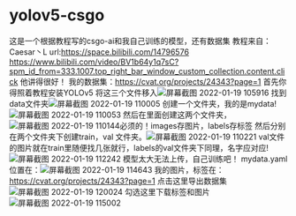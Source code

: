 # yolov5-csgo
这是一个根据教程写的csgo-ai和我自己训练的模型，还有数据集
教程来自：Caesar丶L url:https://space.bilibili.com/14796576
https://www.bilibili.com/video/BV1b64y1q7sC?spm_id_from=333.1007.top_right_bar_window_custom_collection.content.click
他讲得很好！
我的数据集：https://cvat.org/projects/24343?page=1
首先你得照着教程安装YOLOv5
将这三个文件移入![屏幕截图 2022-01-19 105916](https://user-images.githubusercontent.com/65958464/150060067-ed1d47e8-85d3-4cd7-acec-275563e7f761.jpg)
找到data文件夹![屏幕截图 2022-01-19 110005](https://user-images.githubusercontent.com/65958464/150060153-0e2be836-36bb-48c0-a178-6befce956cf6.jpg)
创建一个文件夹，我的是mydata!![屏幕截图 2022-01-19 110053](https://user-images.githubusercontent.com/65958464/150060186-1ffa712d-417c-4602-b585-3a6c3acd2865.jpg)
然后在里面创建这两个文件夹，![屏幕截图 2022-01-19 110144](https://user-images.githubusercontent.com/65958464/150060233-7cda4e5c-41d1-40cc-83f1-78e1a47ba704.jpg)必须的！images存图片，labels存标签
然后分别在两个文件夹下创建train，val 文件夹。![屏幕截图 2022-01-19 110221](https://user-images.githubusercontent.com/65958464/150060271-a9635f5d-371b-41c5-9310-b34763ef063e.jpg)
val文件的图片就在train里随便找几张就行，labels的val文件夹下同理，名字应对应!![屏幕截图 2022-01-19 112242](https://user-images.githubusercontent.com/65958464/150060319-5b5c27a0-20cd-4d37-ac5a-017601dd3774.jpg)
模型太大无法上传，自己训练吧！
mydata.yaml位置在：![屏幕截图 2022-01-19 114643](https://user-images.githubusercontent.com/65958464/150060408-64e2b5b0-67db-4ece-8581-de7bcbd8342f.jpg)
我的图片，标签在：https://cvat.org/projects/24343?page=1
点击这里导出数据集![屏幕截图 2022-01-19 120024](https://user-images.githubusercontent.com/65958464/150061630-611043bc-6c7c-4097-953c-37380ab6d9d9.jpg)
勾选这里下载标签和图片![屏幕截图 2022-01-19 115002](https://user-images.githubusercontent.com/65958464/150061634-777e8557-13f4-4e65-a5d0-723d77f20316.jpg)


